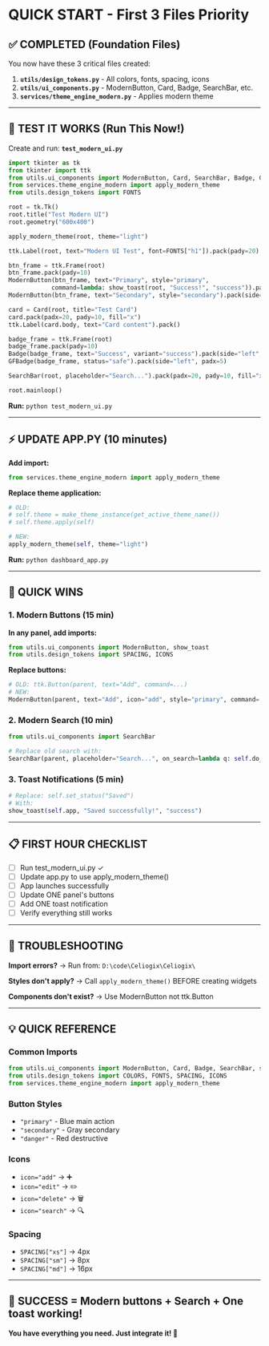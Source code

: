 # QUICK START - First 3 Files Priority

## ✅ COMPLETED (Foundation Files)

You now have these 3 critical files created:

1. **`utils/design_tokens.py`** - All colors, fonts, spacing, icons
2. **`utils/ui_components.py`** - ModernButton, Card, Badge, SearchBar, etc.
3. **`services/theme_engine_modern.py`** - Applies modern theme

---

## 🚀 TEST IT WORKS (Run This Now!)

Create and run: **`test_modern_ui.py`**

```python
import tkinter as tk
from tkinter import ttk
from utils.ui_components import ModernButton, Card, SearchBar, Badge, GFBadge, show_toast
from services.theme_engine_modern import apply_modern_theme
from utils.design_tokens import FONTS

root = tk.Tk()
root.title("Test Modern UI")
root.geometry("600x400")

apply_modern_theme(root, theme="light")

ttk.Label(root, text="Modern UI Test", font=FONTS["h1"]).pack(pady=20)

btn_frame = ttk.Frame(root)
btn_frame.pack(pady=10)
ModernButton(btn_frame, text="Primary", style="primary", 
            command=lambda: show_toast(root, "Success!", "success")).pack(side="left", padx=5)
ModernButton(btn_frame, text="Secondary", style="secondary").pack(side="left", padx=5)

card = Card(root, title="Test Card")
card.pack(padx=20, pady=10, fill="x")
ttk.Label(card.body, text="Card content").pack()

badge_frame = ttk.Frame(root)
badge_frame.pack(pady=10)
Badge(badge_frame, text="Success", variant="success").pack(side="left", padx=5)
GFBadge(badge_frame, status="safe").pack(side="left", padx=5)

SearchBar(root, placeholder="Search...").pack(padx=20, pady=10, fill="x")

root.mainloop()
```

**Run:** `python test_modern_ui.py`

---

## ⚡ UPDATE APP.PY (10 minutes)

**Add import:**
```python
from services.theme_engine_modern import apply_modern_theme
```

**Replace theme application:**
```python
# OLD:
# self.theme = make_theme_instance(get_active_theme_name())
# self.theme.apply(self)

# NEW:
apply_modern_theme(self, theme="light")
```

**Run:** `python dashboard_app.py`

---

## 🎯 QUICK WINS

### 1. Modern Buttons (15 min)

**In any panel, add imports:**
```python
from utils.ui_components import ModernButton, show_toast
from utils.design_tokens import SPACING, ICONS
```

**Replace buttons:**
```python
# OLD: ttk.Button(parent, text="Add", command=...)
# NEW:
ModernButton(parent, text="Add", icon="add", style="primary", command=...)
```

### 2. Modern Search (10 min)

```python
from utils.ui_components import SearchBar

# Replace old search with:
SearchBar(parent, placeholder="Search...", on_search=lambda q: self.do_search(q))
```

### 3. Toast Notifications (5 min)

```python
# Replace: self.set_status("Saved")
# With:
show_toast(self.app, "Saved successfully!", "success")
```

---

## 📋 FIRST HOUR CHECKLIST

- [ ] Run test_modern_ui.py ✓
- [ ] Update app.py to use apply_modern_theme()
- [ ] App launches successfully
- [ ] Update ONE panel's buttons
- [ ] Add ONE toast notification
- [ ] Verify everything still works

---

## 🐛 TROUBLESHOOTING

**Import errors?** 
→ Run from: `D:\code\Celiogix\Celiogix\`

**Styles don't apply?**
→ Call `apply_modern_theme()` BEFORE creating widgets

**Components don't exist?**
→ Use ModernButton not ttk.Button

---

## 💡 QUICK REFERENCE

### Common Imports
```python
from utils.ui_components import ModernButton, Card, Badge, SearchBar, show_toast
from utils.design_tokens import COLORS, FONTS, SPACING, ICONS
from services.theme_engine_modern import apply_modern_theme
```

### Button Styles
- `"primary"` - Blue main action
- `"secondary"` - Gray secondary
- `"danger"` - Red destructive

### Icons
- `icon="add"` → ➕
- `icon="edit"` → ✏️
- `icon="delete"` → 🗑️
- `icon="search"` → 🔍

### Spacing
- `SPACING["xs"]` → 4px
- `SPACING["sm"]` → 8px
- `SPACING["md"]` → 16px

---

## 🎯 SUCCESS = Modern buttons + Search + One toast working!

**You have everything you need. Just integrate it! 🚀**
